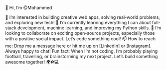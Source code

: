 👋 Hi, I’m @Mohammed

👀 I’m interested in building creative web apps, solving real-world problems, and exploring new tech!
🌱 I’m currently learning everything I can about full-stack development, machine learning, and improving my Python skills.
💞️ I’m looking to collaborate on exciting open-source projects, especially those with a positive social impact. Let’s code something cool!
📫 How to reach me: Drop me a message here or hit me up on [LinkedIn] or [Instagram]. Always happy to chat!
Fun fact: When I’m not coding, I’m probably playing football, travelling, or brainstorming my next project. Let’s build something awesome together! 🌍⚽💻
